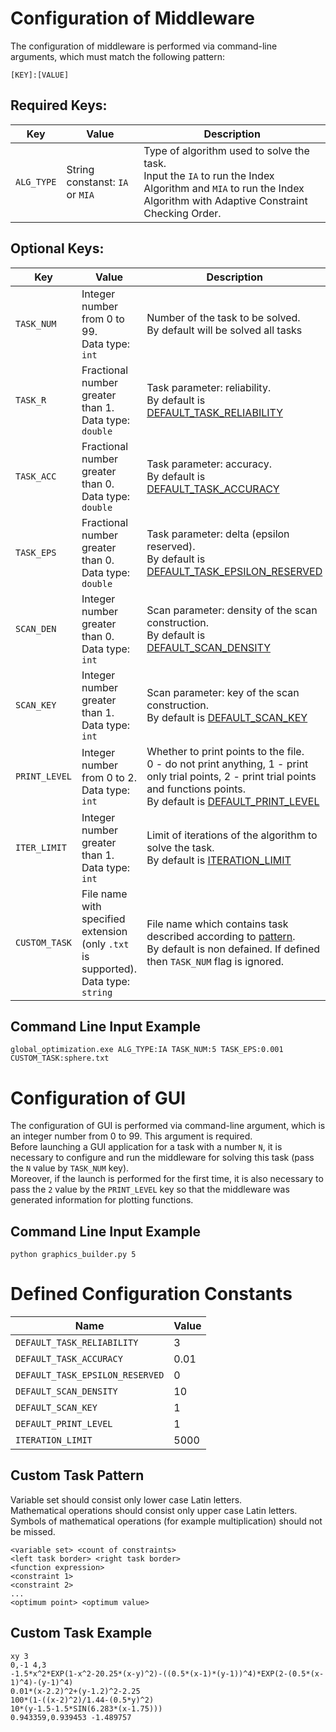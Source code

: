 # Configuration of Middleware
The configuration of middleware is performed via command-line arguments, which must match the following pattern:
```
[KEY]:[VALUE]
```
## Required Keys:
| Key       | Value                           | Description                                                                                                       |
|---------- |-------------------------------- |------------------------------------------------------------------------------------------------------------------ |
| `ALG_TYPE`| String constanst: `IA` or `MIA` | Type of algorithm used to solve the task.<br />Input the `IA` to run the Index Algorithm and `MIA` to run the Index Algorithm with Adaptive Constraint Checking Order. |

## Optional Keys:
| Key       | Value                                 | Description                                                                                                  |
|---------- |-------------------------------------- |------------------------------------------------------------------------------------------------------------- |
| `TASK_NUM`| Integer number from 0 to 99.<br />Data type: `int` | Number of the task to be solved.<br />By default will be solved all tasks |
| `TASK_R`  | Fractional number greater than 1.<br />Data type: `double` | Task parameter: reliability.<br />By default is [DEFAULT_TASK_RELIABILITY](#defined-configuration-constants) |
| `TASK_ACC`| Fractional number greater than 0.<br />Data type: `double` | Task parameter: accuracy.<br />By default is [DEFAULT_TASK_ACCURACY](#defined-configuration-constants) |
| `TASK_EPS`| Fractional number greater than 0.<br />Data type: `double` | Task parameter: delta (epsilon reserved).<br />By default is [DEFAULT_TASK_EPSILON_RESERVED](#defined-configuration-constants) |
| `SCAN_DEN`| Integer number greater than 0.<br />Data type: `int` | Scan parameter: density of the scan construction.<br />By default is [DEFAULT_SCAN_DENSITY](#defined-configuration-constants) |
| `SCAN_KEY`| Integer number greater than 1.<br />Data type: `int` | Scan parameter: key of the scan construction.<br />By default is [DEFAULT_SCAN_KEY](#defined-configuration-constants) |
| `PRINT_LEVEL`| Integer number from 0 to 2.<br />Data type: `int` | Whether to print points to the file.<br />0 - do not print anything, 1 - print only trial points, 2 - print trial points and functions points.<br />By default is [DEFAULT_PRINT_LEVEL](#defined-configuration-constants) |
| `ITER_LIMIT`| Integer number greater than 1.<br />Data type: `int` | Limit of iterations of the algorithm to solve the task.<br />By default is [ITERATION_LIMIT](#defined-configuration-constants) |
| `CUSTOM_TASK`| File name with specified extension (only `.txt` is supported).<br />Data type: `string` | File name which contains task described according to [pattern](#custom-task-pattern).<br />By default is non defained. If defined then `TASK_NUM` flag is ignored. |

## Command Line Input Example
```
global_optimization.exe ALG_TYPE:IA TASK_NUM:5 TASK_EPS:0.001 CUSTOM_TASK:sphere.txt
```

# Configuration of GUI
The configuration of GUI is performed via command-line argument, which is an integer number from 0 to 99. This argument is required.<br />
Before launching a GUI application for a task with a number `N`, it is necessary to configure and run the middleware for solving this task (pass the `N` value by `TASK_NUM` key). <br />Moreover, if the launch is performed for the first time, it is also necessary to pass the `2` value by the `PRINT_LEVEL` key so that the middleware was generated information for plotting functions.

## Command Line Input Example
```
python graphics_builder.py 5
```

# Defined Configuration Constants
| Name                            | Value  |
| ------------------------------- |------- |
| `DEFAULT_TASK_RELIABILITY`      | 3      | 
| `DEFAULT_TASK_ACCURACY`         | 0.01   | 
| `DEFAULT_TASK_EPSILON_RESERVED` | 0      |
| `DEFAULT_SCAN_DENSITY`          | 10     | 
| `DEFAULT_SCAN_KEY`              | 1      |
| `DEFAULT_PRINT_LEVEL`           | 1      |
| `ITERATION_LIMIT`               | 5000   |

## Custom Task Pattern
Variable set should consist only lower case Latin letters.<br />
Mathematical operations should consist only upper case Latin letters.<br />
Symbols of mathematical operations (for example multiplication) should not be missed.<br />
```
<variable set> <count of constraints>
<left task border> <right task border>
<function expression>
<constraint 1>
<constraint 2>
...
<optimum point> <optimum value>
```

## Custom Task Example
```
xy 3
0,-1 4,3
-1.5*x^2*EXP(1-x^2-20.25*(x-y)^2)-((0.5*(x-1)*(y-1))^4)*EXP(2-(0.5*(x-1)^4)-(y-1)^4)
0.01*(x-2.2)^2+(y-1.2)^2-2.25
100*(1-((x-2)^2)/1.44-(0.5*y)^2)
10*(y-1.5-1.5*SIN(6.283*(x-1.75)))
0.943359,0.939453 -1.489757
```
